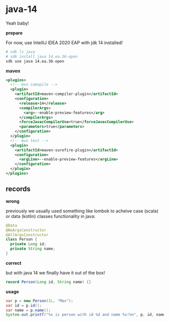 # java-14
Yeah baby!

**prepare**

For now, use IntelliJ IDEA 2020 EAP with jdk 14 installed!

```bash
# sdk ls java
# sdk install java 14.ea.36-open
sdk use java 14.ea.36-open
```

**maven**

```xml
<plugins>
  <!-- mvn comopile -->
  <plugin>
    <artifactId>maven-compiler-plugin</artifactId>
    <configuration>
      <release>14</release>
      <compilerArgs>
        <arg>--enable-preview-features</arg>
      </compilerArgs>
      <forceJavacCompilerUse>true</forceJavacCompilerUse>
      <parameters>true</parameters>
    </configuration>
  </plugin>
  <!-- mvn test -->
  <plugin>
    <artifactId>maven-surefire-plugin</artifactId>
    <configuration>
      <argLine>--enable-preview-features</argLine>
    </configuration>
  </plugin>
</plugins>
```

## records

**wrong**

previously we usually used something like lombok to acheive case (scala) or data (kotlin) classes functionality in java:

```java
@Data
@NoArgsConstructor
@AllArgsConstructor
class Person {
  private Long id;
  private String name;
}
```

**correct**

but with java 14 we finally have it out of the box!

```java
record Person(Long id, String name) {}
```

**usage**

```java
var p = new Person(1L, "Max");
var id = p.id();
var name = p.name();
System.out.printf("%s is person with id %d and name %s!%n", p, id, name); // Person[id=1, name=Max] is person with id 1 and name Max!
```

